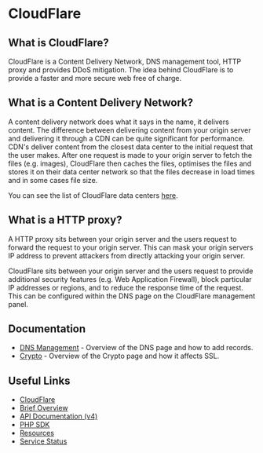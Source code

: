 # CloudFlare 

## What is CloudFlare?

CloudFlare is a Content Delivery Network, DNS management tool, HTTP proxy and provides DDoS mitigation. The idea behind CloudFlare 
is to provide a faster and more secure web free of charge.

## What is a Content Delivery Network?

A content delivery network does what it says in the name, it delivers content. The difference between delivering content from your 
origin server and delivering it through a CDN can be quite significant for performance. CDN's deliver content from the closest data center
to the initial request that the user makes. After one request is made to your origin server to fetch the files (e.g. images), CloudFlare 
then caches the files, optimises the files and stores it on their data center network so that the files decrease in load times and 
in some cases file size.

You can see the list of CloudFlare data centers [here](https://www.cloudflare.com/network).

## What is a HTTP proxy?

A HTTP proxy sits between your origin server and the users request to forward the request to your origin server. This can mask your 
origin servers IP address to prevent attackers from directly attacking your origin server. 

CloudFlare sits between your origin server and the users request to provide additional security features (e.g. Web Application Firewall),
block particular IP addresses or regions, and to reduce the response time of the request. This can be configured within the DNS page 
on the CloudFlare management panel. 

## Documentation

* [DNS Management](cloudflare/dns-management.md) - Overview of the DNS page and how to add records.
* [Crypto](cloudflare/crypto.md) - Overview of the Crypto page and how it affects SSL.

## Useful Links

* [CloudFlare](https://www.cloudflare.com)
* [Brief Overview](https://youtu.be/T47T_mG7YbU)
* [API Documentation (v4)](https://api.cloudflare.com)
* [PHP SDK](https://github.com/cloudflare/cloudflare-php)
* [Resources](https://www.cloudflare.com/resources)
* [Service Status](https://www.cloudflarestatus.com/)